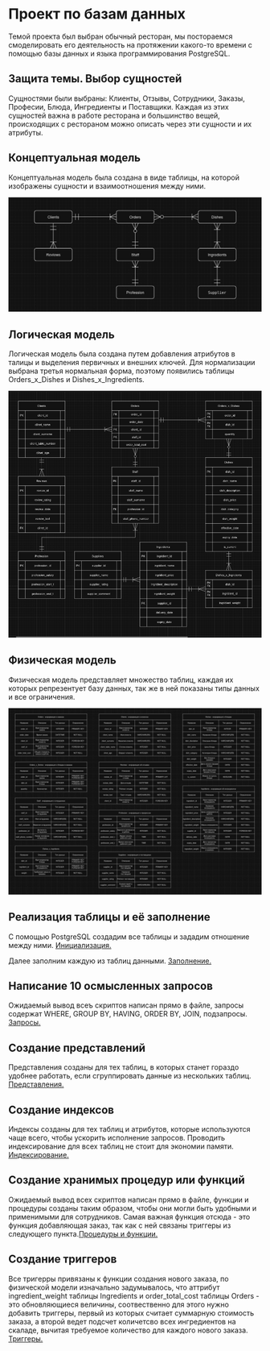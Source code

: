 # Проект по базам данных
Темой проекта был выбран обычный ресторан, мы постораемся смоделировать его деятельность на протяжении какого-то времени с помощью базы данных и языка программирования PostgreSQL.

## Защита темы. Выбор сущностей
Сущностями были выбраны: Клиенты, Отзывы, Сотрудники, Заказы, Професии, Блюда, Ингредиенты и Поставщики. Каждая из этих сущностей важна в работе ресторана и большинство вещей, происходящих с рестораном можно описать через эти сущности и их атрибуты.

## Концептуальная модель
Концептуальная модель была создана в виде таблицы, на которой изображены сущности и взаимоотношения между ними.

![alt text](images/conceptual.png)

## Логическая модель
Логическая модель была создана путем добавления атрибутов в талицы и выделения первичных и внешних ключей. Для нормализации выбрана третья нормальная форма, поэтому появились таблицы Orders_x_Dishes и Dishes_x_Ingredients.

![alt text](images/logical.png)

## Физическая модель 
Физическая модель представляет множество таблиц, каждая их которых репрезентует базу данных, так же в ней показаны типы данных и все ограничения.

![alt text](images/physical.png)

## Реализация таблицы и её заполнение
С помощью PostgreSQL создадим все таблицы и зададим отношение между ними. [Инициализация.](first_part/initialization.sql)

Далее заполним каждую из таблиц данными. [Заполнение.](first_part/insertion.sql)

## Написание 10 осмысленных запросов
Ожидаемый вывод всеъ скриптов написан прямо в файле, запросы содержат WHERE, GROUP BY, HAVING, ORDER BY, JOIN, подзапросы. [Запросы.](first_part/requests.sql)

## Создание представлений
Представления созданы для тех таблиц, в которых станет гораздо удобнее работать, если сгруппировать данные из нескольких таблиц. [Представления.](second_part/views.sql)

## Создание индексов
Индексы созданы для тех таблиц и атрибутов, которые используются чаще всего, чтобы ускорить исполнение запросов. Проводить индексирование для всех таблиц не стоит для экономии памяти. [Индексирование.](second_part/indexing.sql)

## Создание хранимых процедур или функций
Ожидаемый вывод всех скриптов написан прямо в файле, функции и процедуры созданы таким образом, чтобы они могли быть удобными и применимыми для сотрудников. Самая важная функция отсюда - это функция добавляющая заказ, так как с ней связаны триггеры из следующего пункта.[Процедуры и функции.](second_part/functions%20and%20procedures.sql)

## Создание триггеров
Все тригерры привязаны к функции создания нового заказа, по физической модели изначально задумывалось, что аттрибут ingredient_weight таблицы Ingredients и order_total_cost таблицы Orders - это обновляющиеся величины, соотвественно для этого нужно добавить триггеры, первый из которых считает суммарную стоимость заказа, а второй ведет подсчет количетсво всех ингредиентов на скаладе, вычитая требуемое количество для каждого нового заказа. [Триггеры.](second_part/triggers.sql)